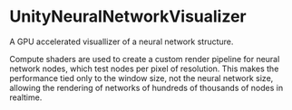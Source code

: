 # UnityNeuralNetworkVisualizer

A GPU accelerated visuallizer of a neural network structure.

Compute shaders are used to create a custom render pipeline for neural network nodes,
which test nodes per pixel of resolution. This makes the performance tied only to
the window size, not the neural network size, allowing the rendering of networks of
hundreds of thousands of nodes in realtime.
